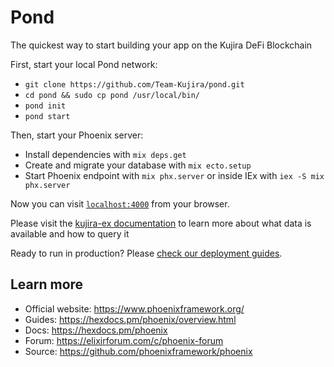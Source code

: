 # Pond

The quickest way to start building your app on the Kujira DeFi Blockchain

First, start your local Pond network:

- `git clone https://github.com/Team-Kujira/pond.git`
- `cd pond && sudo cp pond /usr/local/bin/`
- `pond init`
- `pond start`

Then, start your Phoenix server:

- Install dependencies with `mix deps.get`
- Create and migrate your database with `mix ecto.setup`
- Start Phoenix endpoint with `mix phx.server` or inside IEx with `iex -S mix phx.server`

Now you can visit [`localhost:4000`](http://localhost:4000) from your browser.

Please visit the [kujira-ex documentation](https://github.com/Team-Kujira/kujira-ex) to learn more about what data is available and how to query it

Ready to run in production? Please [check our deployment guides](https://hexdocs.pm/phoenix/deployment.html).

## Learn more

- Official website: https://www.phoenixframework.org/
- Guides: https://hexdocs.pm/phoenix/overview.html
- Docs: https://hexdocs.pm/phoenix
- Forum: https://elixirforum.com/c/phoenix-forum
- Source: https://github.com/phoenixframework/phoenix
